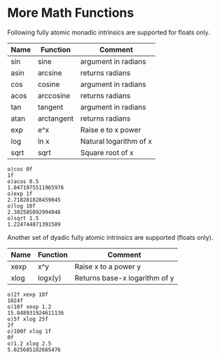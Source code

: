# More Math Functions

Following fully atomic monadic intrinsics are supported for floats only.

| Name | Function | Comment |
| --- | --- |--- |
| sin | sine | argument in radians |
| asin | arcsine | returns radians |
| cos | cosine |argument in radians |
| acos | arccosine |returns radians |
| tan | tangent |argument in radians |
| atan | arctangent |returns radians |
| exp | e^x | Raise e to x power |
| log | ln x | Natural logarithm of x |
| sqrt | sqrt | Square root of x |

```o
o)cos 0f
1f
o)acos 0.5
1.0471975511965976
o)exp 1f
2.718281828459045
o)log 10f
2.302585092994046
o)sqrt 1.5
1.224744871391589
```

Another set of dyadic fully atomic intrinsics are supported (floats only).

| Name | Function | Comment |
| --- | --- |--- |
| xexp | x^y | Raise x to a power y |
| xlog | logx(y) | Returns base-x logarithm of y |

```o
o)2f xexp 10f
1024f
o)10f xexp 1.2
15.848931924611136
o)5f xlog 25f
2f
o)100f xlog 1f
0f
o)1.2 xlog 2.5
5.025685102665476
```
